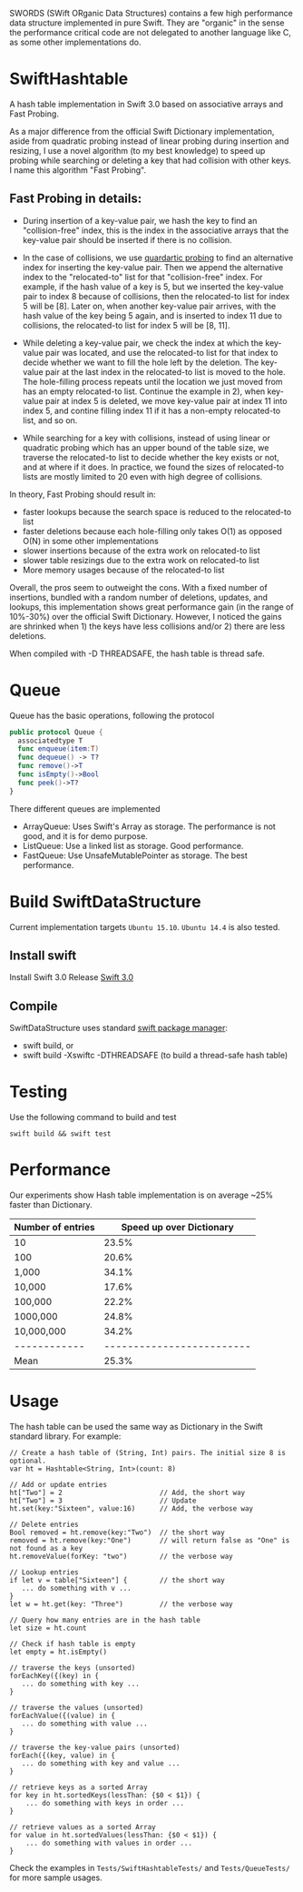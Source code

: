 SWORDS (SWift ORganic Data Structures) contains a few high performance data structure implemented in pure Swift.
They are "organic" in the sense the performance critical code are not delegated to another language like C, as
some other implementations do.

# SwiftHashtable

A hash table implementation in Swift 3.0 based on associative arrays and Fast Probing.

As a major difference from the official Swift Dictionary implementation, aside 
from quadratic probing instead of linear probing during insertion and resizing, 
I use a novel algorithm (to my best knowledge) to speed up probing while searching 
or deleting a key that had collision with other keys. I name this algorithm "Fast Probing". 

## Fast Probing in details:

* During insertion of a key-value pair, we hash the key to find an "collision-free" index, 
this is the index in the associative arrays that the key-value pair should be inserted if 
there is no collision.

* In the case of collisions, we use [quardartic probing](https://en.wikipedia.org/wiki/Quadratic_probing) 
to find an alternative index for inserting the key-value pair. Then we append the alternative index to
the "relocated-to" list for that "collision-free" index. For example, if the hash value of a key is 5, 
but we inserted the key-value pair to index 8 because of collisions, then the relocated-to list for index
5 will be [8]. Later on, when another key-value pair arrives, with the hash value of the key being 5 again,
and is inserted to index 11 due to collisions, the relocated-to list for index 5 will be [8, 11].

* While deleting a key-value pair, we check the index at which the key-value pair was located, and use the
relocated-to list for that index to decide whether we want to fill the hole left by the deletion. The key-value
pair at the last index in the relocated-to list is moved to the hole. The hole-filling process repeats
until the location we just moved from has an empty relocated-to list. Continue the example in 2), when key-value
pair at index 5 is deleted, we move key-value pair at index 11 into index 5, and contine filling index 11 if
it has a non-empty relocated-to list, and so on.

* While searching for a key with collisions, instead of using linear or quadratic probing which has an upper 
bound of the table size, we traverse the relocated-to list to decide whether the key exists or not, and at where 
if it does. In practice, we found the sizes of relocated-to lists are mostly limited to 20 even with high 
degree of collisions.

In theory, Fast Probing should result in:
* faster lookups because the search space is reduced to the relocated-to list
* faster deletions because each hole-filling only takes O(1) as opposed O(N) in some other implementations
* slower insertions because of the extra work on relocated-to list
* slower table resizings due to the extra work on relocated-to list 
* More memory usages because of the relocated-to list

Overall, the pros seem to outweight the cons. With a fixed number of insertions,
bundled with a random number of deletions, updates, and lookups, this implementation 
shows great performance gain (in the range of 10%-30%) over the official Swift Dictionary. 
However, I noticed the gains are shrinked when 1) the keys have less collisions and/or 
2) there are less deletions.

When compiled with -D THREADSAFE, the hash table is thread safe.

# Queue

Queue has the basic operations, following the protocol
```swift
public protocol Queue {
  associatedtype T
  func enqueue(item:T)
  func dequeue() -> T?
  func remove()->T
  func isEmpty()->Bool
  func peek()->T?
}
```

There different queues are implemented
* ArrayQueue: Uses Swift's Array as storage. The performance is not good, and it is for demo purpose.
* ListQueue: Use a linked list as storage. Good performance.
* FastQueue: Use UnsafeMutablePointer as storage. The best performance.

# Build SwiftDataStructure

Current implementation targets `Ubuntu 15.10`. `Ubuntu 14.4` is also tested.

## Install **swift** 

Install Swift 3.0 Release [Swift 3.0]("https://swift.org/download/")


## Compile

SwiftDataStructure uses standard [swift package manager]("https://github.com/apple/swift-package-manager"):

*	 swift build, or
*    swift build -Xswiftc -DTHREADSAFE (to build a thread-safe hash table)

# Testing

Use the following command to build and test

	swift build && swift test

# Performance

Our experiments show Hash table implementation is on average ~25% faster than Dictionary.

Number of entries | Speed up over Dictionary
------------ | ------------------------
10           | 23.5%
100          | 20.6%
1,000        | 34.1%
10,000       | 17.6%
100,000      | 22.2%
1000,000     | 24.8%
10,000,000   | 34.2%
------------ | -------------------------
Mean         | 25.3%

# Usage

The hash table can be used the same way as Dictionary in the Swift standard library. For example:
```
// Create a hash table of (String, Int) pairs. The initial size 8 is optional.
var ht = Hashtable<String, Int>(count: 8)

// Add or update entries
ht["Two"] = 2                        // Add, the short way
ht["Two"] = 3                        // Update
ht.set(key:"Sixteen", value:16)      // Add, the verbose way

// Delete entries
Bool removed = ht.remove(key:"Two")  // the short way
removed = ht.remove(key:"One")       // will return false as "One" is not found as a key
ht.removeValue(forKey: "two")        // the verbose way

// Lookup entries
if let v = table["Sixteen"] {        // the short way
   ... do something with v ...
}
let w = ht.get(key: "Three")         // the verbose way

// Query how many entries are in the hash table
let size = ht.count

// Check if hash table is empty
let empty = ht.isEmpty()

// traverse the keys (unsorted)
forEachKey({(key) in {
   ... do something with key ...
}

// traverse the values (unsorted)
forEachValue({(value) in {
   ... do something with value ...
}

// traverse the key-value pairs (unsorted)
forEach({(key, value) in {
   ... do something with key and value ...
}

// retrieve keys as a sorted Array
for key in ht.sortedKeys(lessThan: {$0 < $1}) {
    ... do something with keys in order ...
}

// retrieve values as a sorted Array
for value in ht.sortedValues(lessThan: {$0 < $1}) {
    ... do something with values in order ...
}
```

Check the examples in `Tests/SwiftHashtableTests/` and `Tests/QueueTests/` for more sample usages.

